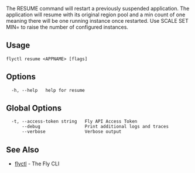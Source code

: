 The RESUME command will restart a previously suspended application.
The application will resume with its original region pool and a min count of one
meaning there will be one running instance once restarted. Use SCALE SET MIN= to raise
the number of configured instances.


## Usage
~~~
flyctl resume <APPNAME> [flags]
~~~

## Options

~~~
  -h, --help   help for resume
~~~

## Global Options

~~~
  -t, --access-token string   Fly API Access Token
      --debug                 Print additional logs and traces
      --verbose               Verbose output
~~~

## See Also

* [flyctl](/docs/flyctl/help/)	 - The Fly CLI

